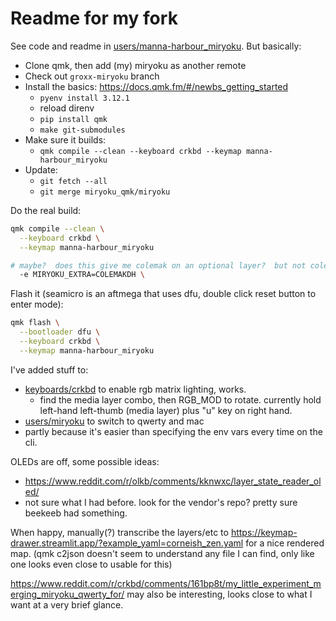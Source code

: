 # Readme for my fork

See code and readme in [users/manna-harbour_miryoku](./users/manna-harbour_miryoku/readme.org).  But basically:
- Clone qmk, then add (my) miryoku as another remote
- Check out `groxx-miryoku` branch
- Install the basics: https://docs.qmk.fm/#/newbs_getting_started
  - `pyenv install 3.12.1`
  - reload direnv
  - `pip install qmk`
  - `make git-submodules`
- Make sure it builds:
  - `qmk compile --clean --keyboard crkbd --keymap manna-harbour_miryoku `
- Update:
  - `git fetch --all`
  - `git merge miryoku_qmk/miryoku`

Do the real build:
```sh
qmk compile --clean \
  --keyboard crkbd \
  --keymap manna-harbour_miryoku

# maybe?  does this give me colemak on an optional layer?  but not colemak-tap?  sounds odd, not sure where it's documented...
  -e MIRYOKU_EXTRA=COLEMAKDH \
```

Flash it (seamicro is an aftmega that uses dfu, double click reset button to enter mode):
```sh
qmk flash \
  --bootloader dfu \
  --keyboard crkbd \
  --keymap manna-harbour_miryoku
```

I've added stuff to:
- [keyboards/crkbd](./keyboards/crkbd/) to enable rgb matrix lighting, works.
  - find the media layer combo, then RGB_MOD to rotate.  currently hold left-hand left-thumb (media layer) plus "u" key on right hand.
- [users/miryoku](./users/manna-harbour_miryoku/custom_rules.mk) to switch to qwerty and mac
- partly because it's easier than specifying the env vars every time on the cli.

OLEDs are off, some possible ideas:
- https://www.reddit.com/r/olkb/comments/kknwxc/layer_state_reader_oled/
- not sure what I had before.  look for the vendor's repo?  pretty sure beekeeb had something.

When happy, manually(?) transcribe the layers/etc to https://keymap-drawer.streamlit.app/?example_yaml=corneish_zen.yaml for a nice rendered map.
(qmk c2json doesn't seem to understand any file I can find, only like one looks even close to usable for this)

https://www.reddit.com/r/crkbd/comments/161bp8t/my_little_experiment_merging_miryoku_qwerty_for/ may also be interesting, looks close to what I want at a very brief glance.

